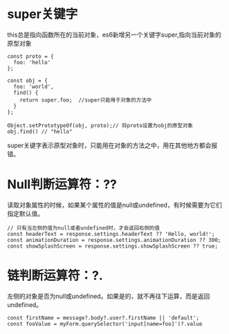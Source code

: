 # super关键字

this总是指向函数所在的当前对象，es6新增另一个关键字super,指向当前对象的原型对象
```
const proto = {
  foo: 'hello'
};

const obj = {
  foo: 'world',
  find() {
    return super.foo;  //super只能用于对象的方法中
  }
};

Object.setPrototypeOf(obj, proto);// 将proto设置为obj的原型对象
obj.find() // "hello"
```

super关键字表示原型对象时，只能用在对象的方法之中，用在其他地方都会报错。

# Null判断运算符：??
读取对象属性的时候，如果某个属性的值是null或undefined，有时候需要为它们指定默认值。

```
// 只有当左侧的值为null或者undefined时，才会返回右侧的值
const headerText = response.settings.headerText ?? 'Hello, world!';
const animationDuration = response.settings.animationDuration ?? 300;
const showSplashScreen = response.settings.showSplashScreen ?? true;
```

# 链判断运算符：?.

左侧的对象是否为null或undefined。如果是的，就不再往下运算，而是返回undefined。
```
const firstName = message?.body?.user?.firstName || 'default';
const fooValue = myForm.querySelector('input[name=foo]')?.value
```
